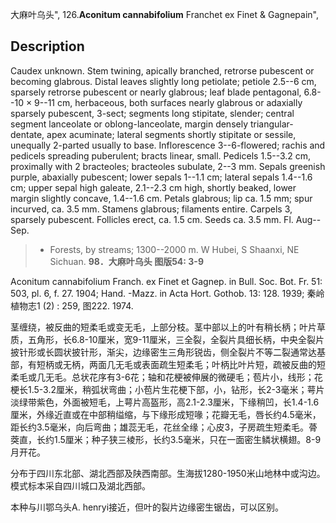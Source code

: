 大麻叶乌头",
126.**Aconitum cannabifolium** Franchet ex Finet & Gagnepain",

## Description
Caudex unknown. Stem twining, apically branched, retrorse pubescent or becoming glabrous. Distal leaves slightly long petiolate; petiole 2.5--6 cm, sparsely retrorse pubescent or nearly glabrous; leaf blade pentagonal, 6.8--10 × 9--11 cm, herbaceous, both surfaces nearly glabrous or adaxially sparsely pubescent, 3-sect; segments long stipitate, slender; central segment lanceolate or oblong-lanceolate, margin densely triangular-dentate, apex acuminate; lateral segments shortly stipitate or sessile, unequally 2-parted usually to base. Inflorescence 3--6-flowered; rachis and pedicels spreading puberulent; bracts linear, small. Pedicels 1.5--3.2 cm, proximally with 2 bracteoles; bracteoles subulate, 2--3 mm. Sepals greenish purple, abaxially pubescent; lower sepals 1--1.1 cm; lateral sepals 1.4--1.6 cm; upper sepal high galeate, 2.1--2.3 cm high, shortly beaked, lower margin slightly concave, 1.4--1.6 cm. Petals glabrous; lip ca. 1.5 mm; spur incurved, ca. 3.5 mm. Stamens glabrous; filaments entire. Carpels 3, sparsely pubescent. Follicles erect, ca. 1.5 cm. Seeds ca. 3.5 mm. Fl. Aug--Sep.

> * Forests, by streams; 1300--2000 m. W Hubei, S Shaanxi, NE Sichuan.
**98．大麻叶乌头 图版54: 3-9**

Aconitum cannabifolium Franch. ex Finet et Gagnep. in Bull. Soc. Bot. Fr. 51: 503, pl. 6, f. 27. 1904; Hand. -Mazz. in Acta Hort. Gothob. 13: 128. 1939; 秦岭植物志1 (2) : 259, 图222. 1974.

茎缠绕，被反曲的短柔毛或变无毛，上部分枝。茎中部以上的叶有稍长柄；叶片草质，五角形，长6.8-10厘米，宽9-11厘米，三全裂，全裂片具细长柄，中央全裂片披针形或长圆状披针形，渐尖，边缘密生三角形锐齿，侧全裂片不等二裂通常达基部，有短柄或无柄，两面几无毛或表面疏生短柔毛；叶柄比叶片短，疏被反曲的短柔毛或几无毛。总状花序有3-6花；轴和花梗被伸展的微硬毛；苞片小，线形；花梗长1.5-3.2厘米，稍弧状弯曲；小苞片生花梗下部，小，钻形，长2-3毫米；萼片淡绿带紫色，外面被短毛，上萼片高盔形，高2.1-2.3厘米，下缘稍凹，长1.4-1.6厘米，外缘近直或在中部稍缢缩，与下缘形成短喙；花瓣无毛，唇长约4.5毫米，距长约3.5毫米，向后弯曲；雄蕊无毛，花丝全缘；心皮3，子房疏生短柔毛。蓇葖直，长约1.5厘米；种子狭三棱形，长约3.5毫米，只在一面密生鳞状横翅。8-9月开花。

分布于四川东北部、湖北西部及陕西南部。生海拔1280-1950米山地林中或沟边。模式标本采自四川城口及湖北西部。

本种与川鄂乌头A. henryi接近，但叶的裂片边缘密生锯齿，可以区别。
